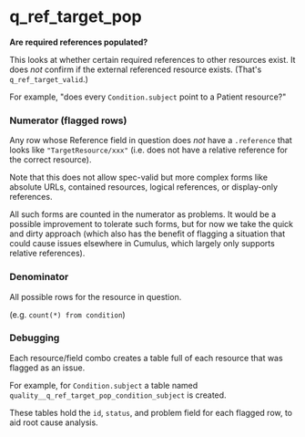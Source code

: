 # q_ref_target_pop

**Are required references populated?**

This looks at whether certain required references to other resources exist.
It does _not_ confirm if the external referenced resource exists.
(That's `q_ref_target_valid`.)

For example, "does every `Condition.subject` point to a Patient resource?"

### Numerator (flagged rows)

Any row whose Reference field in question does _not_ have a `.reference`
that looks like `"TargetResource/xxx"` (i.e. does not have a relative reference
for the correct resource).

Note that this does not allow spec-valid but more complex forms like
absolute URLs, contained resources, logical references, or display-only references.

All such forms are counted in the numerator as problems.
It would be a possible improvement to tolerate such forms,
but for now we take the quick and dirty approach
(which also has the benefit of flagging a situation that could cause issues
elsewhere in Cumulus, which largely only supports relative references).

### Denominator

All possible rows for the resource in question.

(e.g. `count(*) from condition`)

### Debugging

Each resource/field combo creates a table full of each resource
that was flagged as an issue.

For example, for `Condition.subject` a table named
`quality__q_ref_target_pop_condition_subject` is created.

These tables hold the `id`, `status`, and problem field for each flagged row,
to aid root cause analysis.
